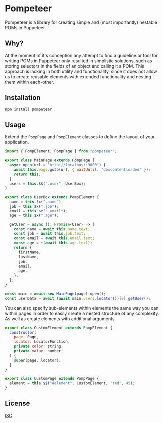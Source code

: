 # Pompeteer

Pompeteer is a library for creating simple and (most importantly) nestable POMs in Puppeteer.

## Why?

At the moment of it's conception any attempt to find a guideline or tool for writing POMs in Puppeteer only resulted in simplistic solutions, such as storing selectors in the fields of an object and calling it a POM.
This approach is lacking in both utility and functionality, since it does not allow us to create reusable elements with extended functionality and nesting them within each-other.

## Installation

```bash
npm install pompeteer
```

## Usage

Extend the `PompPage` and `PompElement` classes to define the layout of your application.

```javascript
import { PompElement, PompPage } from "pompeteer";

export class MainPage extends PompPage {
  async open(url = "http://localhost:3000") {
    await this.page.goto(url, { waitUntil: "domcontentloaded" });
    return this;
  }
  users = this.$$(".user", UserBox);
}

export class UserBox extends PompElement {
  name = this.$x(".name");
  job = this.$x(".job");
  email = this.$x(".email");
  age = this.$x(".age");

  getUser = async (): Promise<User> => {
    const name = await this.name.text;
    const job = await this.job.text;
    const email = await this.email.text;
    const age = +(await this.age.text);
    return {
      firstName,
      lastName,
      job,
      email,
      age,
    };
  };
}
```

```javascript
const main = await new MainPage(page).open();
const userData = await (await main.users.locator())[0].getUser();
```

You can also specify sub-elements within elements the same way you can within pages in order to easily create a nested structure of any complexity. As well as create elements with additional arguments.

```javascript
export class CustomElement extends PompElement {
  constructor(
    page: Page,
    locator: LocatorFunction,
    private color: string,
    private value: number,
  ) {
    super(page, locator);
  }
}

export class CustomPage extends PompPage {
  element = this.$$("#element", CustomElement, 'red', 45);
}
```

## License

[ISC](https://choosealicense.com/licenses/isc/)
